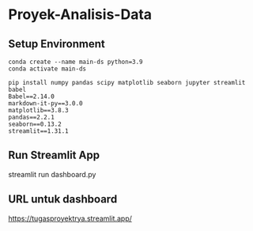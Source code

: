 # Proyek-Analisis-Data
## Setup Environment
```
conda create --name main-ds python=3.9
conda activate main-ds

pip install numpy pandas scipy matplotlib seaborn jupyter streamlit babel
Babel==2.14.0
markdown-it-py==3.0.0
matplotlib==3.8.3
pandas==2.2.1
seaborn==0.13.2
streamlit==1.31.1
```
## Run Streamlit App
streamlit run dashboard.py

## URL untuk dashboard
https://tugasproyektrya.streamlit.app/
